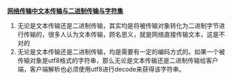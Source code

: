 **[网络传输中文本传输与二进制传输与字符集](https://blog.csdn.net/ccfboy/article/details/6170538)**

1. 无论是文本传输还是二进制传输，其实均是将被传输对象转化为二进制字节进行传输的，很多人认为文本传输，顾名思义，就是网络直接传输文本，这是不对的
2. 无论是文本传输还是二进制传输，均是需要有一定的编码方式的。如果一个被传输对象是utf8格式的字符串，那么无论是文本传输还是二进制传输给客户端，客户端解析也必须使用utf8进行decode来获得该字符串。
